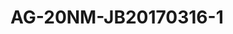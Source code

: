 # AG-20NM-JB20170316-1
<script type="application/ld+json">

  {
    "@context": "https://schema.org/",
    "@type": "ChemicalSubstance",
    "http://purl.org/dc/terms/conformsTo":
      {
        "@type": "CreativeWork",
        "@id": "https://bioschemas.org/profiles/ChemicalSubstance/0.4-RELEASE/"
      },
    "name": "AG-20NM-JB20170316-1",
    "@id":"wiki:AG-2D20NM-2DJB20170316-2D1",
  }
</script>

